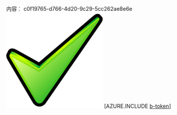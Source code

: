 内容︰ c0f19765-d766-4d20-9c29-5cc262ae8e6e![图像](20cdce92-e9b4-4427-90c8-91b3a66b0e6a.png)
[AZURE.INCLUDE [b-token](b1425894-57a0-46b2-9df8-5153e965de44.md)]
